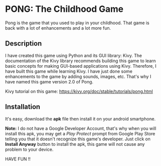 # PONG: The Childhood Game

Pong is the game that you used to play in your childhood. That game is back with a lot of enhancements and a lot more fun.

## Description
I have created this game using Python and its GUI library: Kivy. The documentation of the Kivy library recommends building this game to learn basic concepts for making GUI-based applications using Kivy. Therefore, I have built this game while learning Kivy. I have just done some enhancements to the game by adding sounds, images, etc. That's why I have named this game version 2.0 of Pong.  

Kivy tutorial on this game: https://kivy.org/doc/stable/tutorials/pong.html

## Installation

It's easy, download the **apk** file then install it on your android smartphone.

**Note:** I do not have a Google Developer Account, that's why when you will install this apk, you may get a *Play Protect* prompt from Google Play Store telling you that it doesn't recognize this game's developer. Just click on **Install Anyway** button to install the apk, this game will not cause any problem to your device.  

HAVE FUN !!